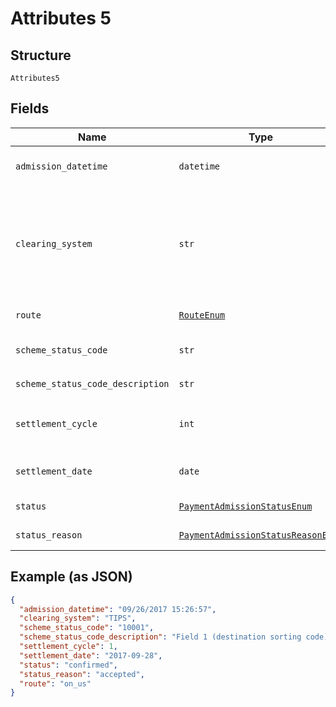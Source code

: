 
# Attributes 5

## Structure

`Attributes5`

## Fields

| Name | Type | Tags | Description |
|  --- | --- | --- | --- |
| `admission_datetime` | `datetime` | Optional | Date and time the payment admission was created |
| `clearing_system` | `str` | Optional | Clearing infrastructure through which the payment instruction was processed<br>**Constraints**: *Pattern*: `^[0-9A-Za-z_]*$` |
| `route` | [`RouteEnum`](../../doc/models/route-enum.md) | Optional | Route taken for an outbound payment |
| `scheme_status_code` | `str` | Optional | Refers to individual scheme where applicable |
| `scheme_status_code_description` | `str` | Optional | [Description](http://api-docs.form3.tech/api.html#enumerations-scheme-status-codes-for-bacs) of `scheme_status_code` |
| `settlement_cycle` | `int` | Optional | Cycle in which the payment will be settled<br>**Constraints**: `>= 0` |
| `settlement_date` | `date` | Optional | Date on which the payment will be settled |
| `status` | [`PaymentAdmissionStatusEnum`](../../doc/models/payment-admission-status-enum.md) | Optional | [Status of the admission](https://api-docs.form3.tech/api.html#enumerations-payment-status-codes-admission-status) |
| `status_reason` | [`PaymentAdmissionStatusReasonEnum`](../../doc/models/payment-admission-status-reason-enum.md) | Optional | [Payment admission status reason](https://api-docs.form3.tech/api.html#enumerations-payment-status-codes-payment-admission-status-reasons) |

## Example (as JSON)

```json
{
  "admission_datetime": "09/26/2017 15:26:57",
  "clearing_system": "TIPS",
  "scheme_status_code": "10001",
  "scheme_status_code_description": "Field 1 (destination sorting code) was invalid",
  "settlement_cycle": 1,
  "settlement_date": "2017-09-28",
  "status": "confirmed",
  "status_reason": "accepted",
  "route": "on_us"
}
```

